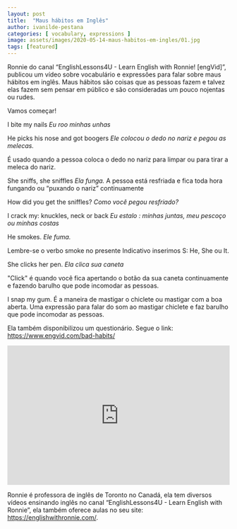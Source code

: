```yaml
---
layout: post
title:  "Maus hábitos em Inglês"
author: ivanilde-pestana
categories: [ vocabulary, expressions ]
image: assets/images/2020-05-14-maus-habitos-em-ingles/01.jpg
tags: [featured]
---
```


Ronnie do canal “EnglishLessons4U - Learn English with Ronnie! [engVid]”, publicou um vídeo sobre vocabulário e expressões para falar sobre maus hábitos em inglês.
Maus hábitos são coisas que as pessoas fazem e talvez elas fazem sem pensar em público e são consideradas um pouco nojentas ou rudes. 

Vamos começar!

<say-it>I bite my nails</say-it> 
*Eu roo minhas unhas*

<say-it>He picks his nose and got boogers</say-it>
*Ele colocou o dedo no nariz e pegou as melecas.* 

É usado quando a pessoa coloca o dedo no nariz para limpar ou para tirar a meleca do nariz.	

<say-it>She sniffs,</say-it> <say-it>she sniffles</say-it>
*Ela funga.* 
A pessoa está resfriada e fica toda hora fungando ou “puxando o nariz” continuamente
  
<say-it>How did you get the sniffles?</say-it> 
*Como você pegou resfriado?*

<say-it>I crack my: knuckles, neck or back</say-it>
*Eu estalo : minhas juntas, meu pescoço ou minhas costas*

<say-it>He smokes.</say-it>
*Ele fuma.*

Lembre-se o verbo smoke no presente Indicativo inserimos S: He, She ou It.


<say-it>She clicks her pen.</say-it>
*Ela clica sua caneta*

<say-it>"Click"</say-it> é quando você fica apertando o botão da sua caneta continuamente e fazendo barulho que pode incomodar as pessoas.

<say-it>I snap my gum.</say-it>
É a maneira de mastigar o chiclete ou mastigar com a boa aberta.
Uma expressão para falar do som ao mastigar chiclete e faz barulho que pode incomodar as pessoas.

Ela também disponibilizou um questionário. Segue o link:  https://www.engvid.com/bad-habits/

<p><iframe style="width:100%;" height="315" src="https://www.youtube.com/embed/oe_KVPPbfPM?rel=0&amp;showinfo=0" frameborder="0" allowfullscreen></iframe></p>

Ronnie é professora de inglês de Toronto no Canadá, ela tem diversos vídeos ensinando inglês no canal “EnglishLessons4U - Learn English with Ronnie”, ela também oferece aulas no seu site: https://englishwithronnie.com/.



